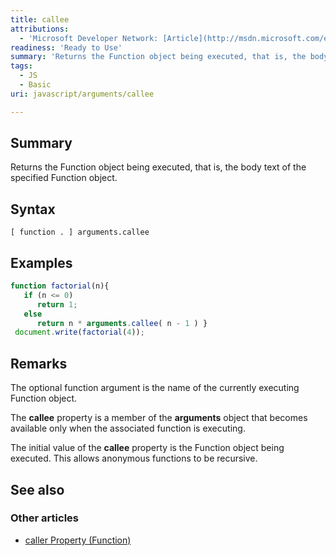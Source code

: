 ```yaml
---
title: callee
attributions:
  - 'Microsoft Developer Network: [Article](http://msdn.microsoft.com/en-us/library/ie/334e1zza(v=vs.94).aspx)'
readiness: 'Ready to Use'
summary: 'Returns the Function object being executed, that is, the body text of the specified Function object.'
tags:
  - JS
  - Basic
uri: javascript/arguments/callee

---
```

## Summary

Returns the Function object being executed, that is, the body text of the specified Function object.

## Syntax

    [ function . ] arguments.callee

## Examples

``` js
function factorial(n){
   if (n <= 0)
      return 1;
   else
      return n * arguments.callee( n - 1 ) }
 document.write(factorial(4));
```

## Remarks

The optional function argument is the name of the currently executing Function object.

The **callee** property is a member of the **arguments** object that becomes available only when the associated function is executing.

The initial value of the **callee** property is the Function object being executed. This allows anonymous functions to be recursive.

## See also

### Other articles

-   [caller Property (Function)](/javascript/Function/caller)

